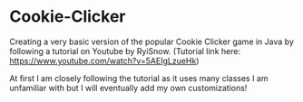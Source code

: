 # Cookie-Clicker

Creating a very basic version of the popular Cookie Clicker game in Java by following a tutorial on Youtube by RyiSnow.
(Tutorial link here: https://www.youtube.com/watch?v=5AEIgLzueHk)

At first I am closely following the tutorial as it uses many classes I am unfamiliar with but I will eventually add my own customizations!
